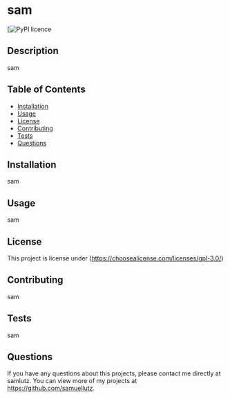 # sam
  [![PyPI licence](http://img.shields.io/badge/license-gpl-3.0-blue.svg)
  
  ## Description 
  sam
  ## Table of Contents
  * [Installation](#installation)
  * [Usage](#usage)
  * [License](#license)
  * [Contributing](#contributing)
  * [Tests](#tests)
  * [Questions](#questions)
  
  ## Installation 
  sam
  ## Usage 
  sam
  ## License 
  This project is license under (https://choosealicense.com/licenses/gpl-3.0/)
  ## Contributing 
  sam
  ## Tests
  sam
  ## Questions
  If you have any questions about this projects, please contact me directly at samlutz. You can view more of my projects at https://github.com/samuellutz.

